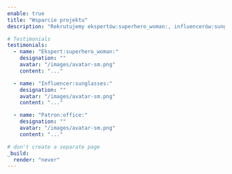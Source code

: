 ```yaml
---
enable: true
title: "Wsparcie projektu"
description: "Rekrutujemy ekspertów:superhero_woman:, influencerów:sunglasses:, oraz patronów:office: wspierających projekt merytorycznie i medialnie."

# Testimonials
testimonials:
  - name: "Ekspert:superhero_woman:"
    designation: ""
    avatar: "/images/avatar-sm.png"
    content: "..."

  - name: "Influencer:sunglasses:"
    designation: ""
    avatar: "/images/avatar-sm.png"
    content: "..."

  - name: "Patron:office:"
    designation: ""
    avatar: "/images/avatar-sm.png"
    content: "..."

# don't create a separate page
_build:
  render: "never"
---
```

